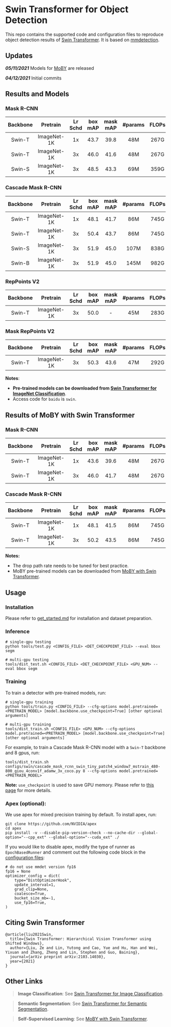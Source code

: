 # Swin Transformer for Object Detection

This repo contains the supported code and configuration files to reproduce object detection results of [Swin Transformer](https://arxiv.org/pdf/2103.14030.pdf). It is based on [mmdetection](https://github.com/open-mmlab/mmdetection).

## Updates

***05/11/2021*** Models for [MoBY](https://github.com/SwinTransformer/Transformer-SSL) are released

***04/12/2021*** Initial commits

## Results and Models

### Mask R-CNN

| Backbone | Pretrain | Lr Schd | box mAP | mask mAP | #params | FLOPs | config | log | model |
| :---: | :---: | :---: | :---: | :---: | :---: | :---: | :---: | :---: |:---: |
| Swin-T | ImageNet-1K | 1x | 43.7 | 39.8 | 48M | 267G | [config](configs/swin/mask_rcnn_swin_tiny_patch4_window7_mstrain_480-800_adamw_1x_coco.py) | [github](https://github.com/SwinTransformer/storage/releases/download/v1.0.3/mask_rcnn_swin_tiny_patch4_window7_1x.log.json)/[baidu](https://pan.baidu.com/s/1bYZk7BIeFEozjRNUesxVWg) | [github](https://github.com/SwinTransformer/storage/releases/download/v1.0.3/mask_rcnn_swin_tiny_patch4_window7_1x.pth)/[baidu](https://pan.baidu.com/s/19UOW0xl0qc-pXQ59aFKU5w) |
| Swin-T | ImageNet-1K | 3x | 46.0 | 41.6 | 48M | 267G | [config](configs/swin/mask_rcnn_swin_tiny_patch4_window7_mstrain_480-800_adamw_3x_coco.py) | [github](https://github.com/SwinTransformer/storage/releases/download/v1.0.2/mask_rcnn_swin_tiny_patch4_window7.log.json)/[baidu](https://pan.baidu.com/s/1Te-Ovk4yaavmE4jcIOPAaw) | [github](https://github.com/SwinTransformer/storage/releases/download/v1.0.2/mask_rcnn_swin_tiny_patch4_window7.pth)/[baidu](https://pan.baidu.com/s/1YpauXYAFOohyMi3Vkb6DBg) |
| Swin-S | ImageNet-1K | 3x | 48.5 | 43.3 | 69M | 359G | [config](configs/swin/mask_rcnn_swin_small_patch4_window7_mstrain_480-800_adamw_3x_coco.py) | [github](https://github.com/SwinTransformer/storage/releases/download/v1.0.2/mask_rcnn_swin_small_patch4_window7.log.json)/[baidu](https://pan.baidu.com/s/1ymCK7378QS91yWlxHMf1yw) | [github](https://github.com/SwinTransformer/storage/releases/download/v1.0.2/mask_rcnn_swin_small_patch4_window7.pth)/[baidu](https://pan.baidu.com/s/1V4w4aaV7HSjXNFTOSA6v6w) |

### Cascade Mask R-CNN

| Backbone | Pretrain | Lr Schd | box mAP | mask mAP | #params | FLOPs | config | log | model |
| :---: | :---: | :---: | :---: | :---: | :---: | :---: | :---: | :---: |:---: |
| Swin-T | ImageNet-1K | 1x | 48.1 | 41.7 | 86M | 745G | [config](configs/swin/cascade_mask_rcnn_swin_tiny_patch4_window7_mstrain_480-800_giou_4conv1f_adamw_1x_coco.py) | [github](https://github.com/SwinTransformer/storage/releases/download/v1.0.3/cascade_mask_rcnn_swin_tiny_patch4_window7_1x.log.json)/[baidu](https://pan.baidu.com/s/1x4vnorYZfISr-d_VUSVQCA) | [github](https://github.com/SwinTransformer/storage/releases/download/v1.0.3/cascade_mask_rcnn_swin_tiny_patch4_window7_1x.pth)/[baidu](https://pan.baidu.com/s/1vFwbN1iamrtwnQSxMIW4BA) |
| Swin-T | ImageNet-1K | 3x | 50.4 | 43.7 | 86M | 745G | [config](configs/swin/cascade_mask_rcnn_swin_tiny_patch4_window7_mstrain_480-800_giou_4conv1f_adamw_3x_coco.py) | [github](https://github.com/SwinTransformer/storage/releases/download/v1.0.2/cascade_mask_rcnn_swin_tiny_patch4_window7.log.json)/[baidu](https://pan.baidu.com/s/1GW_ic617Ak_NpRayOqPSOA) | [github](https://github.com/SwinTransformer/storage/releases/download/v1.0.2/cascade_mask_rcnn_swin_tiny_patch4_window7.pth)/[baidu](https://pan.baidu.com/s/1i-izBrODgQmMwTv6F6-x3A) |
| Swin-S | ImageNet-1K | 3x | 51.9 | 45.0 | 107M | 838G | [config](configs/swin/cascade_mask_rcnn_swin_small_patch4_window7_mstrain_480-800_giou_4conv1f_adamw_3x_coco.py) | [github](https://github.com/SwinTransformer/storage/releases/download/v1.0.2/cascade_mask_rcnn_swin_small_patch4_window7.log.json)/[baidu](https://pan.baidu.com/s/17Vyufk85vyocxrBT1AbavQ) | [github](https://github.com/SwinTransformer/storage/releases/download/v1.0.2/cascade_mask_rcnn_swin_small_patch4_window7.pth)/[baidu](https://pan.baidu.com/s/1Sv9-gP1Qpl6SGOF6DBhUbw) |
| Swin-B | ImageNet-1K | 3x | 51.9 | 45.0 | 145M | 982G | [config](configs/swin/cascade_mask_rcnn_swin_base_patch4_window7_mstrain_480-800_giou_4conv1f_adamw_3x_coco.py) | [github](https://github.com/SwinTransformer/storage/releases/download/v1.0.2/cascade_mask_rcnn_swin_base_patch4_window7.log.json)/[baidu](https://pan.baidu.com/s/1UZAR39g-0kE_aGrINwfVHg) | [github](https://github.com/SwinTransformer/storage/releases/download/v1.0.2/cascade_mask_rcnn_swin_base_patch4_window7.pth)/[baidu](https://pan.baidu.com/s/1tHoC9PMVnldQUAfcF6FT3A) |

### RepPoints V2

| Backbone | Pretrain | Lr Schd | box mAP | mask mAP | #params | FLOPs |
| :---: | :---: | :---: | :---: | :---: | :---: | :---: |
| Swin-T | ImageNet-1K | 3x | 50.0 | - | 45M | 283G |

### Mask RepPoints V2

| Backbone | Pretrain | Lr Schd | box mAP | mask mAP | #params | FLOPs |
| :---: | :---: | :---: | :---: | :---: | :---: | :---: |
| Swin-T | ImageNet-1K | 3x | 50.3 | 43.6 | 47M | 292G |

**Notes**: 

- **Pre-trained models can be downloaded from [Swin Transformer for ImageNet Classification](https://github.com/microsoft/Swin-Transformer)**.
- Access code for `baidu` is `swin`.

## Results of MoBY with Swin Transformer

### Mask R-CNN

| Backbone | Pretrain | Lr Schd | box mAP | mask mAP | #params | FLOPs | config | log | model |
| :---: | :---: | :---: | :---: | :---: | :---: | :---: | :---: | :---: |:---: |
| Swin-T | ImageNet-1K | 1x | 43.6 | 39.6 | 48M | 267G | [config](configs/swin/mask_rcnn_swin_tiny_patch4_window7_mstrain_480-800_adamw_1x_coco.py) | [github](https://github.com/SwinTransformer/storage/releases/download/v1.0.3/moby_mask_rcnn_swin_tiny_patch4_window7_1x.log.json)/[baidu](https://pan.baidu.com/s/1P5gCIfLUQ64jbVMOom0H3w) | [github](https://github.com/SwinTransformer/storage/releases/download/v1.0.3/moby_mask_rcnn_swin_tiny_patch4_window7_1x.pth)/[baidu](https://pan.baidu.com/s/1xGRihuIrGVreFKn5eJ6oTg) |
| Swin-T | ImageNet-1K | 3x | 46.0 | 41.7 | 48M | 267G | [config](configs/swin/mask_rcnn_swin_tiny_patch4_window7_mstrain_480-800_adamw_3x_coco.py) | [github](https://github.com/SwinTransformer/storage/releases/download/v1.0.3/moby_mask_rcnn_swin_tiny_patch4_window7_3x.log.json)/[baidu](https://pan.baidu.com/s/17WAhUmhAam1of3hXOu-wtA) | [github](https://github.com/SwinTransformer/storage/releases/download/v1.0.3/moby_mask_rcnn_swin_tiny_patch4_window7_3x.pth)/[baidu](https://pan.baidu.com/s/1MSj8cC1wlQU1QaXCdKrzeA) |

### Cascade Mask R-CNN

| Backbone | Pretrain | Lr Schd | box mAP | mask mAP | #params | FLOPs | config | log | model |
| :---: | :---: | :---: | :---: | :---: | :---: | :---: | :---: | :---: |:---: |
| Swin-T | ImageNet-1K | 1x | 48.1 | 41.5 | 86M | 745G | [config](configs/swin/cascade_mask_rcnn_swin_tiny_patch4_window7_mstrain_480-800_giou_4conv1f_adamw_1x_coco.py) | [github](https://github.com/SwinTransformer/storage/releases/download/v1.0.3/moby_cascade_mask_rcnn_swin_tiny_patch4_window7_1x.log.json)/[baidu](https://pan.baidu.com/s/1eOdq1rvi0QoXjc7COgiM7A) | [github](https://github.com/SwinTransformer/storage/releases/download/v1.0.3/moby_cascade_mask_rcnn_swin_tiny_patch4_window7_1x.pth)/[baidu](https://pan.baidu.com/s/1-gbY-LExbf0FgYxWWs8OPg) |
| Swin-T | ImageNet-1K | 3x | 50.2 | 43.5 | 86M | 745G | [config](configs/swin/cascade_mask_rcnn_swin_tiny_patch4_window7_mstrain_480-800_giou_4conv1f_adamw_3x_coco.py) | [github](https://github.com/SwinTransformer/storage/releases/download/v1.0.3/moby_cascade_mask_rcnn_swin_tiny_patch4_window7_3x.log.json)/[baidu](https://pan.baidu.com/s/1zEFXHYjEiXUCWF1U7HR5Zg) | [github](https://github.com/SwinTransformer/storage/releases/download/v1.0.3/moby_cascade_mask_rcnn_swin_tiny_patch4_window7_3x.pth)/[baidu](https://pan.baidu.com/s/1FMmW0GOpT4MKsKUrkJRgeg) |

**Notes:**

- The drop path rate needs to be tuned for best practice.
- MoBY pre-trained models can be downloaded from [MoBY with Swin Transformer](https://github.com/SwinTransformer/Transformer-SSL).

## Usage

### Installation

Please refer to [get_started.md](https://github.com/open-mmlab/mmdetection/blob/master/docs/get_started.md) for installation and dataset preparation.

### Inference
```
# single-gpu testing
python tools/test.py <CONFIG_FILE> <DET_CHECKPOINT_FILE> --eval bbox segm

# multi-gpu testing
tools/dist_test.sh <CONFIG_FILE> <DET_CHECKPOINT_FILE> <GPU_NUM> --eval bbox segm
```

### Training

To train a detector with pre-trained models, run:
```
# single-gpu training
python tools/train.py <CONFIG_FILE> --cfg-options model.pretrained=<PRETRAIN_MODEL> [model.backbone.use_checkpoint=True] [other optional arguments]

# multi-gpu training
tools/dist_train.sh <CONFIG_FILE> <GPU_NUM> --cfg-options model.pretrained=<PRETRAIN_MODEL> [model.backbone.use_checkpoint=True] [other optional arguments] 
```
For example, to train a Cascade Mask R-CNN model with a `Swin-T` backbone and 8 gpus, run:
```
tools/dist_train.sh configs/swin/cascade_mask_rcnn_swin_tiny_patch4_window7_mstrain_480-800_giou_4conv1f_adamw_3x_coco.py 8 --cfg-options model.pretrained=<PRETRAIN_MODEL> 
```

**Note:** `use_checkpoint` is used to save GPU memory. Please refer to [this page](https://pytorch.org/docs/stable/checkpoint.html) for more details.


### Apex (optional):
We use apex for mixed precision training by default. To install apex, run:
```
git clone https://github.com/NVIDIA/apex
cd apex
pip install -v --disable-pip-version-check --no-cache-dir --global-option="--cpp_ext" --global-option="--cuda_ext" ./
```
If you would like to disable apex, modify the type of runner as `EpochBasedRunner` and comment out the following code block in the [configuration files](configs/swin):
```
# do not use mmdet version fp16
fp16 = None
optimizer_config = dict(
    type="DistOptimizerHook",
    update_interval=1,
    grad_clip=None,
    coalesce=True,
    bucket_size_mb=-1,
    use_fp16=True,
)
```

## Citing Swin Transformer
```
@article{liu2021Swin,
  title={Swin Transformer: Hierarchical Vision Transformer using Shifted Windows},
  author={Liu, Ze and Lin, Yutong and Cao, Yue and Hu, Han and Wei, Yixuan and Zhang, Zheng and Lin, Stephen and Guo, Baining},
  journal={arXiv preprint arXiv:2103.14030},
  year={2021}
}
```

## Other Links

> **Image Classification**: See [Swin Transformer for Image Classification](https://github.com/microsoft/Swin-Transformer).

> **Semantic Segmentation**: See [Swin Transformer for Semantic Segmentation](https://github.com/SwinTransformer/Swin-Transformer-Semantic-Segmentation).

> **Self-Supervised Learning**: See [MoBY with Swin Transformer](https://github.com/SwinTransformer/Transformer-SSL).
